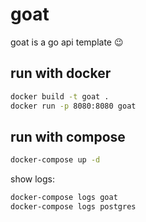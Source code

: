 # goat

goat is a go api template :wink:

## run with docker

```bash
docker build -t goat .
docker run -p 8080:8080 goat
```

## run with compose

```bash
docker-compose up -d
```
show logs:
```bash
docker-compose logs goat
docker-compose logs postgres
```
